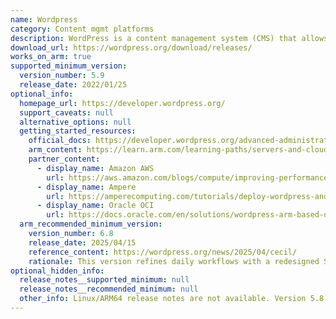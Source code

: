 ```yaml
---
name: Wordpress
category: Content mgmt platforms
description: WordPress is a content management system (CMS) that allows you to host and build websites.
download_url: https://wordpress.org/download/releases/
works_on_arm: true
supported_minimum_version:
  version_number: 5.9
  release_date: 2022/01/25
optional_info:
  homepage_url: https://developer.wordpress.org/
  support_caveats: null
  alternative_options: null
  getting_started_resources:
    official_docs: https://developer.wordpress.org/advanced-administration/before-install/howto-install/
    arm_content: https://learn.arm.com/learning-paths/servers-and-cloud-computing/wordpress/wordpress/
    partner_content:
      - display_name: Amazon AWS
        url: https://aws.amazon.com/blogs/compute/improving-performance-of-php-for-arm64-and-impact-on-amazon-ec2-m6g-instances/
      - display_name: Ampere
        url: https://amperecomputing.com/tutorials/deploy-wordpress-and-mysql
      - display_name: Oracle OCI
        url: https://docs.oracle.com/en/solutions/wordpress-arm-based-oci/index.html#GUID-4DA601F8-912D-41FE-9C92-057AF1A20E35
  arm_recommended_minimum_version:
    version_number: 6.8
    release_date: 2025/04/15
    reference_content: https://wordpress.org/news/2025/04/cecil/
    rationale: This version refines daily workflows with a redesigned Style Book that now supports Classic themes, allowing centralized control over site styles. It introduces speculative loading for near-instant page transitions and enhances security with bcrypt password hashing. Over 100 accessibility fixes improve navigation, labeling, and editor usability. Performance gets a major lift through query caching, block editor optimizations, and a new Interactivity API aiming for sub-50ms responses. This release strengthens speed, security, and customization—without requiring user intervention.
optional_hidden_info:
  release_notes__supported_minimum: null
  release_notes__recommended_minimum: null
  other_info: Linux/ARM64 release notes are not available. Version 5.8 and below have some issues while setting up the website. Issue has been observed on both ARM64 and AMD64 ubuntu 22.04. Hence, we have listed version 5.9 as the minimium supported, after setting up wordpress on the Neoverse N1.
---
```

